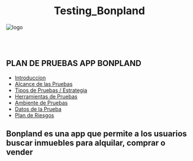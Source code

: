 
 <h1 align="center"> Testing_Bonpland </h1>
 
 ![logo](https://user-images.githubusercontent.com/86979361/198842663-82f943bc-53a8-4e45-a4b5-2de48b80af1b.jpg)

<br />
<br />

## PLAN DE PRUEBAS APP BONPLAND 

* [Introduccion](#Introduccion)
* [Alcance de las Pruebas](#Alcance)
* [Tipos de Pruebas / Estrategia](#tipos) 
* [Herramientas de Pruebas](#herramientas) 
* [Ambiente de Pruebas](#Ambiente)
* [Datos de la Prueba](#datos)
* [Plan de Riesgos](#plan) 

## Bonpland es una app que permite a los usuarios buscar inmuebles para alquilar, comprar o vender 
